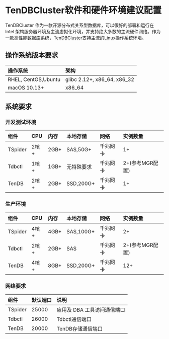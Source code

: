 # TenDBCluster软件和硬件环境建议配置
TenDBCluster 作为一款开源分布式关系型数据库，可以很好的部署和运行在 Intel 架构服务器环境及主流虚拟化环境，并支持绝大多数的主流硬件网络。作为一款高性能数据库系统，TenDBCluster支持主流的Linux操作系统环境。

## 操作系统版本要求

| 操作系统 | 	架构 
| :--- | :----
| RHEL, CentOS,Ubuntu |glibc 2.12+, x86_64, x86_32
| macOS 10.13+    | x86_64

## 系统要求
### 开发测试环境
| 组件 | 	CPU|内存|本地存储|网络|实例数量
| :--- | :----|:----|:----|:----|:----
|TSpider|2核+|2GB+|SAS,50G+|千兆网卡|1+
|Tdbctl|1核+|1GB+|无特殊要求|千兆网卡|2+(参考MGR配置)
|TenDB|2核+|2GB+|SSD,200G+|千兆网卡|1+

### 生产环境
| 组件 | 	CPU|内存|本地存储|网络|实例数量
| :--- | :----|:----|:----|:----|:----
|TSpider|4核+|4GB+|SAS,100G+|千兆网卡|2+
|Tdbctl|2核+|2GB+|SAS|千兆网卡|2+(参考MGR配置)
|TenDB|4核+|8GB+|SSD,200G+|千兆网卡|12+

### 网络要求
| 组件 | 	默认端口|说明
| :--- | :----|:----|
|TSpider|25000|应用及 DBA 工具访问通信端口
|Tdbctl|26000|Tdbctl通信端口
|TenDB|20000|TenDB存储通信端口

